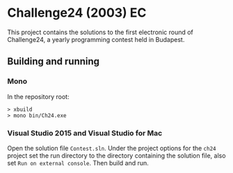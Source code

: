 # Challenge24 (2003) EC 

This project contains the solutions to the first electronic round of Challenge24, a yearly programming contest held in Budapest.

## Building and running

### Mono
In the repository root:
```
> xbuild
> mono bin/Ch24.exe
```
### Visual Studio 2015 and Visual Studio for Mac
Open the solution file `Contest.sln`. Under the project options for the `ch24` project set the run directory to the directory containing the solution file, also set `Run on external console`. Then build and run.


